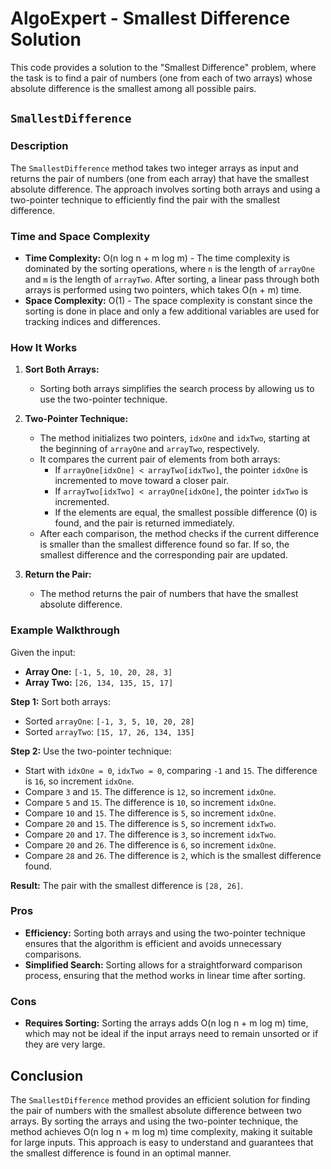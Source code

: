 # AlgoExpert - Smallest Difference Solution

This code provides a solution to the "Smallest Difference" problem, where the task is to find a pair of numbers (one from each of two arrays) whose absolute difference is the smallest among all possible pairs.

## `SmallestDifference`

### Description
The `SmallestDifference` method takes two integer arrays as input and returns the pair of numbers (one from each array) that have the smallest absolute difference. The approach involves sorting both arrays and using a two-pointer technique to efficiently find the pair with the smallest difference.

### Time and Space Complexity
- **Time Complexity:** O(n log n + m log m) - The time complexity is dominated by the sorting operations, where `n` is the length of `arrayOne` and `m` is the length of `arrayTwo`. After sorting, a linear pass through both arrays is performed using two pointers, which takes O(n + m) time.
- **Space Complexity:** O(1) - The space complexity is constant since the sorting is done in place and only a few additional variables are used for tracking indices and differences.

### How It Works
1. **Sort Both Arrays:**
   - Sorting both arrays simplifies the search process by allowing us to use the two-pointer technique.

2. **Two-Pointer Technique:**
   - The method initializes two pointers, `idxOne` and `idxTwo`, starting at the beginning of `arrayOne` and `arrayTwo`, respectively.
   - It compares the current pair of elements from both arrays:
     - If `arrayOne[idxOne] < arrayTwo[idxTwo]`, the pointer `idxOne` is incremented to move toward a closer pair.
     - If `arrayTwo[idxTwo] < arrayOne[idxOne]`, the pointer `idxTwo` is incremented.
     - If the elements are equal, the smallest possible difference (0) is found, and the pair is returned immediately.
   - After each comparison, the method checks if the current difference is smaller than the smallest difference found so far. If so, the smallest difference and the corresponding pair are updated.

3. **Return the Pair:**
   - The method returns the pair of numbers that have the smallest absolute difference.

### Example Walkthrough

Given the input:
- **Array One:** `[-1, 5, 10, 20, 28, 3]`
- **Array Two:** `[26, 134, 135, 15, 17]`

**Step 1:** Sort both arrays:
- Sorted `arrayOne`: `[-1, 3, 5, 10, 20, 28]`
- Sorted `arrayTwo`: `[15, 17, 26, 134, 135]`

**Step 2:** Use the two-pointer technique:
- Start with `idxOne = 0`, `idxTwo = 0`, comparing `-1` and `15`. The difference is `16`, so increment `idxOne`.
- Compare `3` and `15`. The difference is `12`, so increment `idxOne`.
- Compare `5` and `15`. The difference is `10`, so increment `idxOne`.
- Compare `10` and `15`. The difference is `5`, so increment `idxOne`.
- Compare `20` and `15`. The difference is `5`, so increment `idxTwo`.
- Compare `20` and `17`. The difference is `3`, so increment `idxTwo`.
- Compare `20` and `26`. The difference is `6`, so increment `idxOne`.
- Compare `28` and `26`. The difference is `2`, which is the smallest difference found.

**Result:** The pair with the smallest difference is `[28, 26]`.

### Pros
- **Efficiency:** Sorting both arrays and using the two-pointer technique ensures that the algorithm is efficient and avoids unnecessary comparisons.
- **Simplified Search:** Sorting allows for a straightforward comparison process, ensuring that the method works in linear time after sorting.

### Cons
- **Requires Sorting:** Sorting the arrays adds O(n log n + m log m) time, which may not be ideal if the input arrays need to remain unsorted or if they are very large.

## Conclusion

The `SmallestDifference` method provides an efficient solution for finding the pair of numbers with the smallest absolute difference between two arrays. By sorting the arrays and using the two-pointer technique, the method achieves O(n log n + m log m) time complexity, making it suitable for large inputs. This approach is easy to understand and guarantees that the smallest difference is found in an optimal manner.
